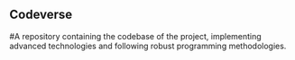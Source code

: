 ## Codeverse
#A repository containing the codebase of the project, implementing advanced technologies and following robust programming methodologies.
 
          
         
     
